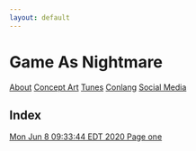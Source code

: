 ```yaml
---
layout: default
---
```

# Game As Nightmare

[About](https://lwflouisa.github.io/uploadedfairyalt/about.html) [Concept Art](https://lwflouisa.github.io/uploadedfairyalt/conceptart.html) [Tunes](https://lwflouisa.github.io/uploadedfairyalt/tunes.html) [Conlang](https://personaljournal.ca/hafestra-conlang/) [Social Media](https://lwflouisa.github.io/uploadedfairyalt/social.html)

## Index

[Mon Jun  8 09:33:44 EDT 2020 Page one](https://lwflouisa.github.io/uploadedfairyalt/page1.html)
